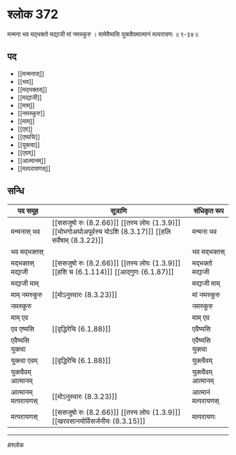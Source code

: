 # श्लोक 372

मन्मना भव मद्भक्तो मद्याजी मां नमस्कुरु ।
मामेवैष्यसि युक्त्वैवमात्मानं मत्परायणः ॥ ९-३४॥


## पद 

- [[मन्मनास्]]
- [[भव]]
- [[मद्भक्तस्]]
- [[मद्याजी]]
- [[माम्]]
- [[नमस्कुरु]]
- [[माम्]]
- [[एव]]
- [[एष्यसि]]
- [[युक्त्वा]]
- [[एवम्]]
- [[आत्मानम्]]
- [[मत्परायणस्]]

## सन्धि

| पद समूह | सूत्राणि | संधिकृत रूप |
| ----- | ----- | ----- |
| मन्मनास् भव |  [[ससजुषो रुः (8.2.66)]] [[तस्य लोपः (1.3.9)]] [[भोभगोअघोअपूर्वस्य योऽशि (8.3.17)]] [[हलि सर्वेषाम् (8.3.22)]] | मन्मना भव |
| भव मद्भक्तस् |  | भव मद्भक्तस् |
| मद्भक्तस् मद्याजी |  [[ससजुषो रुः (8.2.66)]] [[तस्य लोपः (1.3.9)]] [[हशि च (6.1.114)]] [[आद्गुणः (6.1.87)]] | मद्भक्तो मद्याजी |
| मद्याजी माम् |  | मद्याजी माम् |
| माम् नमस्कुरु |  [[मोऽनुस्वारः (8.3.23)]] | मां नमस्कुरु |
| नमस्कुरु |  | नमस्कुरु |
| माम् एव |  | माम् एव |
| एव एष्यसि |  [[वृद्धिरेचि (6.1.88)]] | एवैष्यसि |
| एवैष्यसि युक्त्वा |  | एवैष्यसि युक्त्वा |
| युक्त्वा एवम् |  [[वृद्धिरेचि (6.1.88)]] | युक्त्वैवम् |
| युक्त्वैवम् आत्मानम् |  | युक्त्वैवम् आत्मानम् |
| आत्मानम् मत्परायणस् |  [[मोऽनुस्वारः (8.3.23)]] | आत्मानं मत्परायणस् |
| मत्परायणस् |  [[ससजुषो रुः (8.2.66)]] [[तस्य लोपः (1.3.9)]] [[खरवसानयोर्विसर्जनीयः (8.3.15)]] | मत्परायणः |


---

#श्लोक